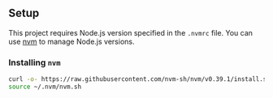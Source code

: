 ## Setup

This project requires Node.js version specified in the `.nvmrc` file. You can use [nvm](https://github.com/nvm-sh/nvm) to manage Node.js versions.

### Installing `nvm`

```sh
curl -o- https://raw.githubusercontent.com/nvm-sh/nvm/v0.39.1/install.sh | bash
source ~/.nvm/nvm.sh

